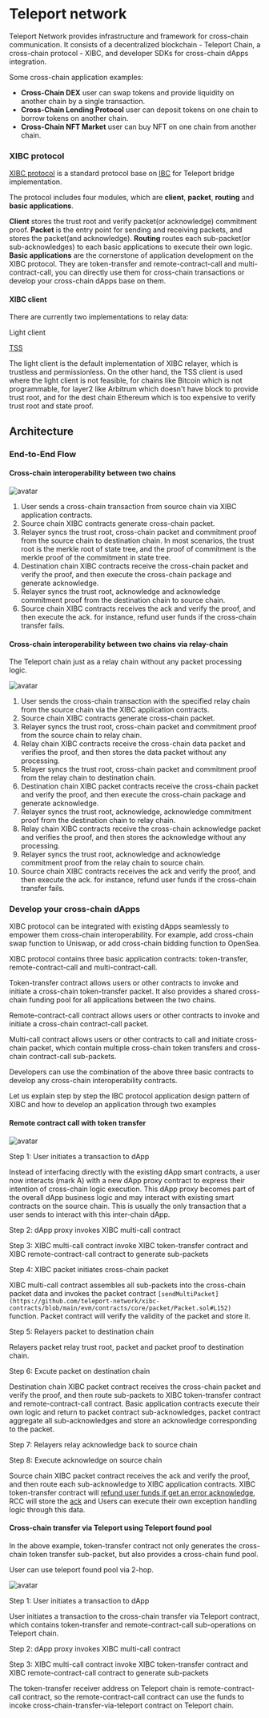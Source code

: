 # Teleport network

Teleport Network provides infrastructure and framework for cross-chain communication. It consists of a decentralized blockchain - Teleport Chain, a cross-chain protocol - XIBC, and developer SDKs for cross-chain dApps integration.

Some cross-chain application examples:

* **Cross-Chain DEX** user can swap tokens and provide liquidity on another chain by a single transaction.
* **Cross-Chain Lending Protocol** user can deposit tokens on one chain to borrow tokens on another chain.
* **Cross-Chain NFT Market** user can buy NFT on one chain from another chain.

### XIBC protocol

[XIBC protocol](../modules/XIBC/README.md) is a standard protocol base on [IBC](https://ibcprotocol.org/) for Teleport bridge implementation.

The protocol includes four modules, which are **client**, **packet**, **routing** and **basic applications**.

**Client** stores the trust root and verify packet(or acknowledge) commitment proof.
**Packet** is the entry point for sending and receiving packets, and stores the packet(and acknowledge).
**Routing** routes each sub-packet(or sub-acknowledges) to each basic applications to execute their own logic.
**Basic applications** are the cornerstone of application development on the XIBC protocol. They are token-transfer and remote-contract-call and multi-contract-call, you can directly use them for cross-chain transactions or develop your cross-chain dApps base on them.

#### XIBC client
There are currently two 
implementations to relay data: 

Light client

[TSS](https://github.com/teleport-network/documents/blob/main/modules/XIBC/tss.md)

The light client is the default implementation of XIBC relayer, which is trustless and permissionless. On the other hand, the TSS client is used where the light client is not feasible, for chains like Bitcoin which is not programmable, for layer2 like Arbitrum which doesn't have block to provide trust root, and for the dest chain Ethereum which is too expensive to verify trust root and state proof.

## Architecture

### End-to-End Flow

#### Cross-chain interoperability between two chains

![avatar](./cross-chain.svg)

1. User sends a cross-chain transaction from source chain via XIBC application contracts.
2. Source chain XIBC contracts generate cross-chain packet.
3. Relayer syncs the trust root, cross-chain packet and commitment proof from the source chain to destination chain. In most scenarios, the trust root is the merkle root of state tree, and the proof of commitment is the merkle proof of the commitment in state tree.
4. Destination chain XIBC contracts receive the cross-chain packet and verify the proof, and then execute the cross-chain package and generate acknowledge.
5. Relayer syncs the trust root, acknowledge and acknowledge commitment proof from the destination chain to source chain.
6. Source chain XIBC contracts receives the ack and verify the proof, and then execute the ack. for instance, refund user funds if the cross-chain transfer fails.


#### Cross-chain interoperability between two chains via relay-chain

The Teleport chain just as a relay chain without any packet processing logic.

![avatar](./cross-chain-with-relay.svg)

1. User sends the cross-chain transaction with the specified relay chain from the source chain via the XIBC application contracts.
2. Source chain XIBC contracts generate cross-chain packet.
3. Relayer syncs the trust root, cross-chain packet and commitment proof from the source chain to relay chain.
4. Relay chain XIBC contracts receive the cross-chain data packet and verifies the proof, and then stores the data packet without any processing.
5. Relayer syncs the trust root, cross-chain packet and commitment proof from the relay chain to destination chain.
6. Destination chain XIBC packet contracts receive the cross-chain packet and verify the proof, and then execute the cross-chain package and generate acknowledge.
7. Relayer syncs the trust root, acknowledge, acknowledge commitment proof from the destination chain to relay chain.
8. Relay chain XIBC contracts receive the cross-chain acknowledge packet and verifies the proof, and then stores the acknowledge without any processing.
9. Relayer syncs the trust root, acknowledge and acknowledge commitment proof from the relay chain to source chain.
10. Source chain XIBC contracts receives the ack and verify the proof, and then execute the ack. for instance, refund user funds if the cross-chain transfer fails.

### Develop your cross-chain dApps

XIBC protocol can be integrated with existing dApps seamlessly to empower them cross-chain interoperability. For example, add cross-chain swap function to Uniswap, or add cross-chain bidding function to OpenSea.

XIBC protocol contains three basic application contracts: token-transfer, remote-contract-call and multi-contract-call.

Token-transfer contract allows users or other contracts to invoke and initiate a cross-chain token-transfer packet. It also provides a shared cross-chain funding pool for all applications between the two chains.

Remote-contract-call contract allows users or other contracts to invoke and initiate a cross-chain contract-call packet.

Multi-call contract allows users or other contracts to call and initiate cross-chain packet, which contain multiple cross-chain token transfers and cross-chain contract-call sub-packets.

Developers can use the combination of the above three basic contracts to develop any cross-chain interoperability contracts.

Let us explain step by step the IBC protocol application design pattern of XIBC and how to develop an application through two examples

#### Remote contract call with token transfer

![avatar](./rcc-with-transfer.svg)

Step 1: User initiates a transaction to dApp

Instead of interfacing directly with the existing dApp smart contracts, a user now interacts (mark A) with a new dApp proxy contract to express their intention of cross-chain logic execution. This dApp proxy becomes part of the overall dApp business logic and may interact with existing smart contracts on the source chain. This is usually the only transaction that a user sends to interact with this inter-chain dApp.

Step 2: dApp proxy invokes XIBC multi-call contract

Step 3: XIBC multi-call contract invoke XIBC token-transfer contract and XIBC remote-contract-call contract to generate sub-packets

Step 4: XIBC packet initiates cross-chain packet

XIBC multi-call contract assembles all sub-packets into the cross-chain packet data and invokes the packet contract `[sendMultiPacket](https://github.com/teleport-network/xibc-contracts/blob/main/evm/contracts/core/packet/Packet.sol#L152)` function. Packet contract will verify the validity of the packet and store it.

Step 5: Relayers packet to destination chain

Relayers packet relay trust root, packet and packet proof to destination chain.


Step 6: Excute packet on destination chain

Destination chain XIBC packet contract receives the cross-chain packet and verify the proof, and then route sub-packets to XIBC token-transfer contract and remote-contract-call contract. Basic application contracts execute their own logic and return to packet contract sub-acknowledges, packet contract aggregate all sub-acknowledges and store an acknowledge corresponding to the packet.

Step 7: Relayers relay acknowledge back to source chain

Step 8: Execute acknowledge on source chain

Source chain XIBC packet contract receives the ack and verify the proof, and then route each sub-acknowledge to XIBC application contracts. 
XIBC token-transfer contract will [refund user funds if get an error acknowledge](https://github.com/teleport-network/xibc-contracts/blob/main/evm/contracts/apps/transfer/Transfer.sol#L434), RCC will store the [ack](https://github.com/teleport-network/xibc-contracts/blob/main/evm/contracts/apps/rcc/RCC.sol#L156) and Users can execute their own exception handling logic through this data.

#### Cross-chain transfer via Teleport using Teleport found pool

In the above example, token-transfer contract not only generates the cross-chain token transfer sub-packet, but also provides a cross-chain fund pool.

User can use teleport found pool via 2-hop.

![avatar](./2hop-transfer.svg)

Step 1: User initiates a transaction to dApp

User initiates a transaction to the cross-chain transfer via Teleport contract, 
which contains token-transfer and remote-contract-call sub-operations on Teleport chain.

Step 2: dApp proxy invokes XIBC multi-call contract

Step 3: XIBC multi-call contract invoke XIBC token-transfer contract and XIBC remote-contract-call contract to generate sub-packets

The token-transfer receiver address on Teleport chain is remote-contract-call contract, so the remote-contract-call contract can use the funds to incoke cross-chain-transfer-via-teleport contract on Teleport chain.

